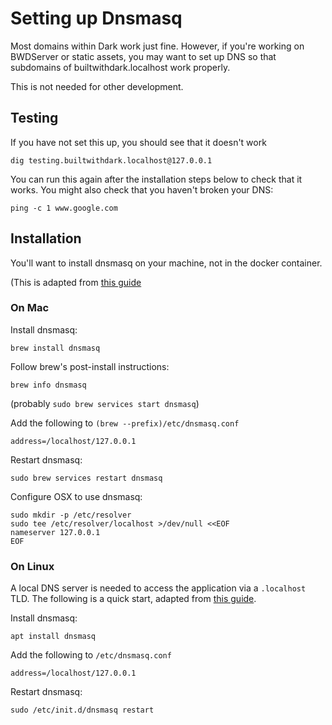 # Setting up Dnsmasq

Most domains within Dark work just fine. However, if you're working on
BWDServer or static assets, you may want to set up DNS so that subdomains of
builtwithdark.localhost work properly.

This is not needed for other development.

## Testing

If you have not set this up, you should see that it doesn't work

```
dig testing.builtwithdark.localhost@127.0.0.1
```

You can run this again after the installation steps below to check that it works. You might also check that you haven't broken your DNS:

```
ping -c 1 www.google.com
```

## Installation

You'll want to install dnsmasq on your machine, not in the docker container.

(This is adapted from [this guide](https://passingcuriosity.com/2013/dnsmasq-dev-osx/)

### On Mac

Install dnsmasq:

```
brew install dnsmasq
```

Follow brew's post-install instructions:

```
brew info dnsmasq
```

(probably `sudo brew services start dnsmasq`)

Add the following to `(brew --prefix)/etc/dnsmasq.conf`

```
address=/localhost/127.0.0.1
```

Restart dnsmasq:

```
sudo brew services restart dnsmasq
```

Configure OSX to use dnsmasq:

```
sudo mkdir -p /etc/resolver
sudo tee /etc/resolver/localhost >/dev/null <<EOF
nameserver 127.0.0.1
EOF
```

### On Linux

A local DNS server is needed to access the application via a `.localhost` TLD. The following is a quick start, adapted from [this guide](https://passingcuriosity.com/2013/dnsmasq-dev-osx/).

Install dnsmasq:

```
apt install dnsmasq
```

Add the following to `/etc/dnsmasq.conf`

```
address=/localhost/127.0.0.1
```

Restart dnsmasq:

```
sudo /etc/init.d/dnsmasq restart
```
